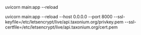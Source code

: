 uvicorn main:app --reload

uvicorn main:app --reload --host 0.0.0.0 --port 8000 --ssl-keyfile=/etc/letsencrypt/live/api.taxonium.org/privkey.pem  --ssl-certfile=/etc/letsencrypt/live/api.taxonium.org/cert.pem 

